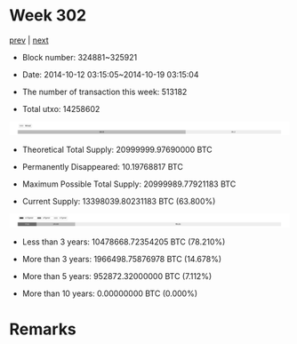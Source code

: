 # Week 302

[prev](week0301.md) | [next](week0303.md)

- Block number: 324881~325921

- Date: 2014-10-12 03:15:05~2014-10-19 03:15:04

- The number of transaction this week: 513182

- Total utxo: 14258602

![](../images/mined_week0302.png)

- Theoretical Total Supply: 20999999.97690000 BTC

- Permanently Disappeared: 10.19768817 BTC

- Maximum Possible Total Supply: 20999989.77921183 BTC

- Current Supply: 13398039.80231183 BTC (63.800%)

![](../images/year_week0302.png)


- Less than 3 years: 10478668.72354205 BTC (78.210%)

- More than 3 years: 1966498.75876978 BTC (14.678%)

- More than 5 years: 952872.32000000 BTC (7.112%)

- More than 10 years: 0.00000000 BTC (0.000%)

# Remarks

